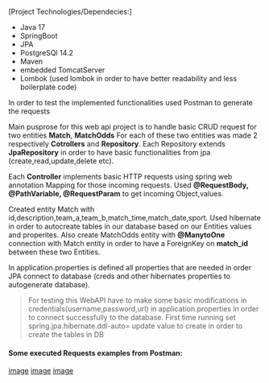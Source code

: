 [Project Technologies/Dependecies:]
- Java 17
- SpringBoot
- JPA
- PostgreSQl 14.2
- Maven
- embedded TomcatServer
- Lombok (used lombok in order to have better readability and less boilerplate code)

In order to test the implemented functionalities used Postman to generate the requests

Main pusprose for this web api project is to handle basic CRUD request for two entities **Match**, **MatchOdds**
For each οf these two entities was made 2 respectively **Cotrollers** and **Repository**. Each Repository extends **JpaRepository**
in order to have basic functionalities from jpa (create,read,update,delete etc).

Each **Controller** implements basic HTTP requests using spring web annotation Mapping for those incoming requests.
Used **@RequestBody, @PathVariable, @RequestParam** to get incoming Object,values.

Created entity Match with id,description,team_a,team_b,match_time,match_date,sport.
Used hibernate in order to autocreate tables in our database based on our Entities values and properites. Also
create MatchOdds entity with **@ManytoOne** connection with Match entity in order to have a ForeignKey on **match_id** between
these two Entities.

In application.properties is defined all properties that are needed in order JPA connect
to database (creds and other hibernates properties to autogenerate database).

> For testing this WebAPI have to make some basic modifications in credentials(username,password,url) in application.properties
> in order to connect successfully to the database. First time running set spring.jpa.hibernate.ddl-auto= update value to create 
> in order to create the tables in DB

#### Some executed Requests examples from Postman:
[image](img.png "createMatchRequest")
[image](img_1.png "getAllMatches")
[image](img_2.png "createMatchOdd")
